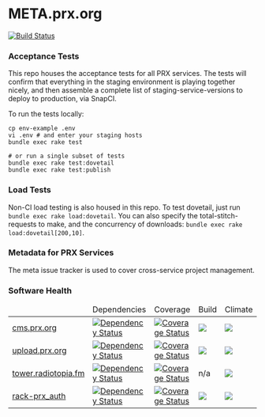 # META.prx.org

[![Build Status](https://snap-ci.com/PRX/meta.prx.org/branch/master/build_image)](https://snap-ci.com/PRX/meta.prx.org/branch/master)

### Acceptance Tests

This repo houses the acceptance tests for all PRX services.  The tests will confirm that everything in the staging environment is playing together nicely, and then assemble a complete list of staging-service-versions to deploy to production, via SnapCI.

To run the tests locally:

```
cp env-example .env
vi .env # and enter your staging hosts
bundle exec rake test

# or run a single subset of tests
bundle exec rake test:dovetail
bundle exec rake test:publish
```

### Load Tests

Non-CI load testing is also housed in this repo.  To test dovetail, just run `bundle exec rake load:dovetail`.  You can also specify the total-stitch-requests to make, and the concurrency of downloads: `bundle exec rake load:dovetail[200,10]`.

### Metadata for PRX Services

The meta issue tracker is used to cover cross-service project management.

### Software Health

<table>
<thead>
<tr>
<td></td>
<td>Dependencies</td>
<td>Coverage</td>
<td>Build</td>
<td>Climate</td>
</tr>    
</thead>
<tbody>
<tr>
<td><a href="https://github.com/PRX/cms.prx.org">cms.prx.org</a></td>
<td><a href='https://gemnasium.com/PRX/cms.prx.org'><img src="https://gemnasium.com/PRX/cms.prx.org.svg" alt="Dependency Status" /></a>
</td>
<td><a href='https://coveralls.io/r/PRX/cms.prx.org?branch=master'><img src='https://coveralls.io/repos/PRX/cms.prx.org/badge.svg?branch=master' alt='Coverage Status' /></a></td>
<td><a href="https://travis-ci.org/PRX/cms.prx.org"><img src="https://travis-ci.org/PRX/cms.prx.org.svg?branch=master" /></a></td>
<td><a href="https://codeclimate.com/github/PRX/cms.prx.org"><img src="https://codeclimate.com/github/PRX/cms.prx.org/badges/gpa.svg" /></a></td>
</tr>

<tr>
<td><a href="https://github.com/PRX/upload.prx.org">upload.prx.org</a></td>
<td><a href='https://gemnasium.com/PRX/upload.prx.org'><img src="https://gemnasium.com/PRX/upload.prx.org.svg" alt="Dependency Status" /></a>
</td>
<td><a href='https://coveralls.io/r/PRX/upload.prx.org?branch=master'><img src='https://coveralls.io/repos/PRX/upload.prx.org/badge.svg?branch=master' alt='Coverage Status' /></a></td>
<td><a href="https://travis-ci.org/PRX/upload.prx.org"><img src="https://travis-ci.org/PRX/upload.prx.org.svg?branch=master" /></a></td>
<td><a href="https://codeclimate.com/github/PRX/upload.prx.org"><img src="https://codeclimate.com/github/PRX/upload.prx.org/badges/gpa.svg" /></a></td>
</tr>

<tr>
<td><a href="https://github.com/PRX/tower.radiotopia.fm">tower.radiotopia.fm</a></td>
<td><a href='https://gemnasium.com/PRX/tower.radiotopia.fm'><img src="https://gemnasium.com/PRX/tower.radiotopia.fm.svg" alt="Dependency Status" /></a></a>
</td>
<td><a href='https://coveralls.io/r/PRX/tower.radiotopia.fm?branch=master'><img src='https://coveralls.io/repos/PRX/tower.radiotopia.fm/badge.svg?branch=master' alt='Coverage Status' /></a></td>
<td> n/a <a href="https://travis-ci.org/PRX/tower.radiotopia.fm"><!--<img src="https://travis-ci.org/PRX/tower.radiotopia.fm.svg?branch=master" />--></a></td>
<td><a href="https://codeclimate.com/github/PRX/tower.radiotopia.fm"><img src="https://codeclimate.com/github/PRX/tower.radiotopia.fm/badges/gpa.svg" /></a></td>
</tr>

<tr>
<td><a href="https://github.com/PRX/rack-prx_auth">rack-prx_auth</a></td>
<td><a href='https://gemnasium.com/PRX/rack-prx_auth'><img src="https://gemnasium.com/PRX/rack-prx_auth.svg" alt="Dependency Status" /></a></a>
</td>
<td><a href='https://coveralls.io/r/PRX/rack-prx_auth?branch=master'><img src='https://coveralls.io/repos/PRX/rack-prx_auth/badge.svg?branch=master' alt='Coverage Status' /></a></td>
<td><a href="https://travis-ci.org/PRX/rack-prx_auth"><img src="https://travis-ci.org/PRX/rack-prx_auth.svg?branch=master" /></a></td>
<td><a href="https://codeclimate.com/github/PRX/rack-prx_auth"><img src="https://codeclimate.com/github/PRX/rack-prx_auth/badges/gpa.svg" /></a></td>
</tr>
</tbody>
</table>


